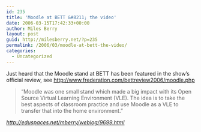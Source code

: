 ```yaml
---
id: 235
title: 'Moodle at BETT &#8211; the video'
date: 2006-03-15T17:42:33+00:00
author: Miles Berry
layout: post
guid: http://milesberry.net/?p=235
permalink: /2006/03/moodle-at-bett-the-video/
categories:
  - Uncategorized
---
```

Just heard that the Moodle stand at BETT has been featured in the show&#8217;s official review, see <http://www.frederation.com/bettreview2006/moodle.php>

> &#8220;Moodle was one small stand which made a big impact with its Open Source Virtual Learning Environment (VLE). The idea is to take the best aspects of classroom practice and use Moodle as a VLE to transfer that into the home environment.&#8221;

_<http://eduspaces.net/mberry/weblog/9699.html>_
